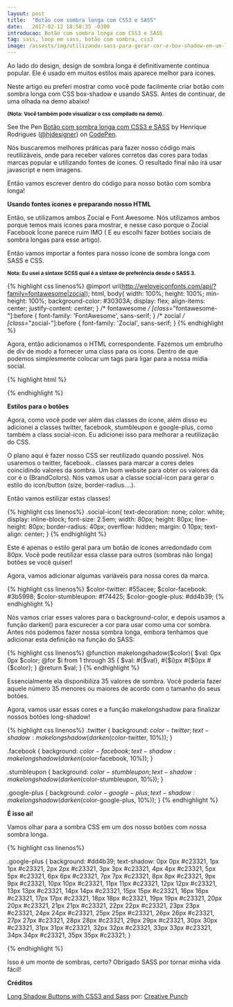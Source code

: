 ```yaml
---
layout: post
title:  "Botão com sombra longa com CSS3 e SASS"
date:   2017-02-12 18:58:35 -0300
introducao: Botão com sombra longa com CSS3 e SASS
tag: sass, loop em sass, botão com sombra, css3
image: /assests/img/utilizando-sass-para-gerar-cor-e-box-shadow-em-um-loop.jpg
---
```


Ao lado do design, design de sombra longa é definitivamente continua popular. Ele é usado em muitos estilos mais aparece melhor para ícones.

Neste artigo eu preferi mostrar como você pode facilmente criar botão com sombra longa com CSS box-shadow e usando SASS. Antes de continuar, de uma olhada na demo abaixo!

<small><strong>(Nota: Você também pode visualizar o css compilado na demo).</strong></small>

<p data-height="300" data-theme-id="16160" data-slug-hash="oBJWoB" data-default-tab="css,result" data-user="hjdesigner" data-embed-version="2" data-pen-title="Botão com sombra longa com CSS3 e SASS" class="codepen">See the Pen <a href="http://codepen.io/hjdesigner/pen/oBJWoB/">Botão com sombra longa com CSS3 e SASS</a> by Henrique Rodrigues (<a href="http://codepen.io/hjdesigner">@hjdesigner</a>) on <a href="http://codepen.io">CodePen</a>.</p>
<script async src="https://production-assets.codepen.io/assets/embed/ei.js"></script>

Nós buscaremos melhores práticas para fazer nosso código mais reutilizáveis, onde para receber valores corretos das cores para todas marcas popular e utilizando fontes de ícones. O resultado final não irá usar javascript e nem imagens.

Então vamos escrever dentro do código para nosso botão com sombra longa!

<strong>Usando fontes ícones e preparando nosso HTML</strong>

Então, se utilizamos ambos Zocial e Font Awesome. Nós utilizamos ambos porque temos mais ícones para mostrar, e nesse caso porque o Zocial Facebook Ícone parece ruim IMO ( E eu escolhi fazer botões sociais de sombra longas para esse artigo).

Então vamos importar a fontes para nosso ícone de sombra longa com SASS e CSS.

<small><strong>Nota: Eu usei a sintaxe SCSS qual é a sintaxe de preferência desde o SASS 3.</strong></small>

{% highlight css linenos%}
  @import url(http://weloveiconfonts.com/api/?family=fontawesome|zocial);
  html, body{
  	width: 100%;
  	height: 100%;
  	min-height: 100%;
  	background-color: #30303A;
  	display: flex;
    align-items: center;
    justify-content: center;
  }
  /* fontawesome */
  [class*="fontawesome-"]:before {
    font-family: 'FontAwesome', sans-serif;
  }
  /* zocial */
  [class*="zocial-"]:before {
    font-family: 'Zocial', sans-serif;
  }
{% endhighlight %}

Agora, então adicionamos o HTML correspondente. Fazemos um embrulho de div de modo a fornecer uma class para os icons. Dentro de que podemos simplesmente colocar um tags para ligar para a nossa mídia social.

{% highlight html %}
<div class="icons">
  <a href="#" class="zocial-twitter twitter social-icon"></a>
  <a href="#" class="fontawesome-facebook facebook social-icon"></a>
  <a href="#" class="zocial-stumbleupon stumbleupon social-icon"></a>
  <a href="#" class="zocial-googleplus google-plus social-icon"></a>
</div>
{% endhighlight %}

<strong>Estilos para o botões</strong>

Agora, como você pode ver além das classes do ícone, além disso eu adicionei a classes twitter, facebook, stumbleupon e google-plus, como também a class social-icon. Eu adicionei isso para melhorar a reutilização do CSS.

O plano aqui é fazer nosso CSS ser reutilizado quando possível. Nós usaremos o twitter, facebook.. classes para marcar a cores deles coincidindo valores da sombra. Um bom website para obter os valores da cor é o (BrandColors). Nós vamos usar a classe social-icon para gerar o estilo do icon/button (size, border-radius….).

Então vamos estilizar estas classes!

{% highlight css linenos%}
  .social-icon{
    text-decoration: none;
    color: white;
    display: inline-block;
    font-size: 2.5em;
    width: 80px;
    height: 80px;
    line-height: 80px;
    border-radius: 40px;
    overflow: hidden;
    margin: 0 10px;
    text-align: center;
  }
{% endhighlight %}

Este é apenas o estilo geral para um botão de ícones arredondado com 80px. Você pode reutilizar essa classe para outros (sombras não longa) botões se você quiser!

Agora, vamos adicionar algumas variáveis para nossa cores da marca.

{% highlight css linenos%}
  $color-twitter: #55acee;
  $color-facebook: #3b5998;
  $color-stumbleupon: #f74425;
  $color-google-plus: #dd4b39;
{% endhighlight %}

Nós vamos criar esses valores para o background-color,  e depois usamos a função darken() para escurecer a cor para usar como uma cor sombra.
Antes nós podemos fazer nossa sombra longa, embora tenhamos que adicionar esta definição na função do SASS:

{% highlight css linenos%}
  @function makelongshadow($color){
    $val: 0px 0px $color;
    @for $i from 1 through 35 {
      $val: #{$val}, #{$i}px #{$i}px #{$color};
    }
    @return $val;
  }
{% endhighlight %}

Essencialmente ela disponibiliza 35 valores de sombra. Você poderia fazer aquele número 35 menores ou maiores de acordo com o tamanho do seus botões.

Agora, vamos usar essas cores e a função makelongshadow para finalizar nossos botões long-shadow!

{% highlight css linenos%}
  .twitter {
    background: $color-twitter;
    text-shadow: makelongshadow(darken($color-twitter, 10%));
  }

  .facebook {
    background: $color-facebook;
    text-shadow: makelongshadow(darken($color-facebook, 10%));
  }

  .stumbleupon {
    background: $color-stumbleupon;
    text-shadow: makelongshadow(darken($color-stumbleupon, 10%));
  }

  .google-plus {
    background: $color-google-plus;
    text-shadow: makelongshadow(darken($color-google-plus, 10%));
  }
{% endhighlight %}

<strong>É isso ai!</strong>

Vamos olhar para a sombra CSS em um dos nosso botões com nossa sombra longa.

{% highlight css linenos%}

  .google-plus {
    background: #dd4b39;
    text-shadow: 0px 0px #c23321, 1px 1px #c23321, 2px 2px #c23321, 3px 3px #c23321, 4px 4px #c23321, 5px 5px #c23321, 6px 6px #c23321, 7px 7px #c23321, 8px 8px #c23321, 9px 9px #c23321, 10px 10px #c23321, 11px 11px #c23321, 12px 12px #c23321, 13px 13px #c23321, 14px 14px #c23321, 15px 15px #c23321, 16px 16px #c23321, 17px 17px #c23321, 18px 18px #c23321, 19px 19px #c23321, 20px 20px #c23321, 21px 21px #c23321, 22px 22px #c23321, 23px 23px #c23321, 24px 24px #c23321, 25px 25px #c23321, 26px 26px #c23321, 27px 27px #c23321, 28px 28px #c23321, 29px 29px #c23321, 30px 30px #c23321, 31px 31px #c23321, 32px 32px #c23321, 33px 33px #c23321, 34px 34px #c23321, 35px 35px #c23321;
  }

{% endhighlight %}

Isso é um monte de sombras, certo? Obrigado SASS por tornar minha vida fácil!

<strong>Créditos</strong>

<a href="http://creative-punch.net/2014/03/long-shadow-buttons-css3-sass/" target="_blank">Long Shadow Buttons with CSS3 and Sass</a> por: <a href="http://creative-punch.net/author/CreativePunch/">Creative Punch</a>
